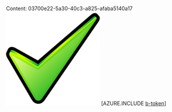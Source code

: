 Content: 03700e22-5a30-40c3-a825-afaba5140a17![image](0709b27f-c734-48c9-85d4-edb17a472492.png)
[AZURE.INCLUDE [b-token](c936a167-95d5-47b8-9f08-b16343940fbf.md)]
